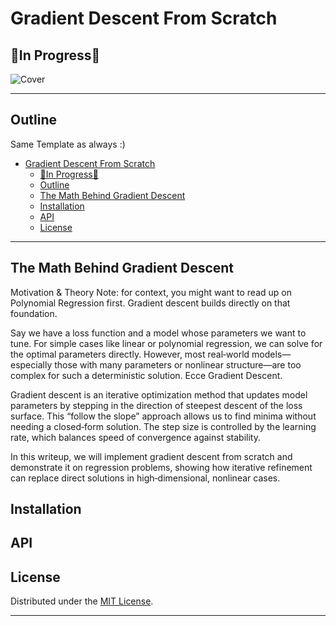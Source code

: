 # Gradient Descent From Scratch

## 🚧In Progress🚧

![Cover](img.jpg)

---

## Outline

Same Template as always :)

- [Gradient Descent From Scratch](#gradient-descent-from-scratch)
  - [🚧In Progress🚧](#in-progress)
  - [Outline](#outline)
  - [The Math Behind Gradient Descent](#the-math-behind-gradient-descent)
  - [Installation](#installation)
  - [API](#api)
  - [License](#license)

---

## The Math Behind Gradient Descent

Motivation & Theory
Note: for context, you might want to read up on Polynomial Regression first. Gradient descent builds directly on that foundation.

Say we have a loss function and a model whose parameters we want to tune. For simple cases like linear or polynomial regression, we can solve for the optimal parameters directly. However, most real‑world models—especially those with many parameters or nonlinear structure—are too complex for such a deterministic solution. Ecce Gradient Descent.

Gradient descent is an iterative optimization method that updates model parameters by stepping in the direction of steepest descent of the loss surface. This “follow the slope” approach allows us to find minima without needing a closed‑form solution. The step size is controlled by the learning rate, which balances speed of convergence against stability.

In this writeup, we will implement gradient descent from scratch and demonstrate it on regression problems, showing how iterative refinement can replace direct solutions in high‑dimensional, nonlinear cases.

## Installation

## API

## License

Distributed under the [MIT License](LICENSE).

---
